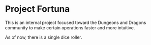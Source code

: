 # Project Fortuna
This is an internal project focused toward the Dungeons and Dragons community to make certain operations faster and more intuitive.

As of now, there is a single dice roller.
